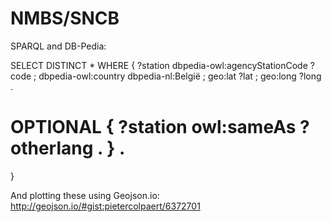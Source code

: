 # NMBS/SNCB

SPARQL and DB-Pedia:

SELECT DISTINCT *
WHERE {
    ?station dbpedia-owl:agencyStationCode ?code ;
             dbpedia-owl:country dbpedia-nl:België ; geo:lat ?lat ; geo:long ?long .
 # OPTIONAL {    ?station  owl:sameAs ?otherlang . } .
}

And plotting these using Geojson.io: http://geojson.io/#gist:pietercolpaert/6372701


